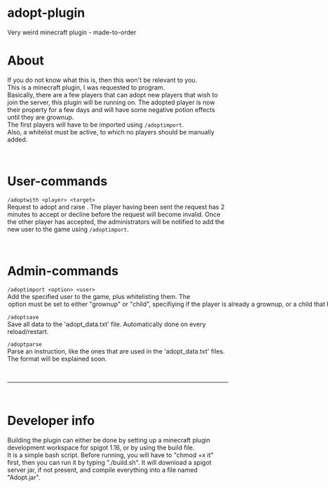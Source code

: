# adopt-plugin
Very weird minecraft plugin - made-to-order

# About  
If you do not know what this is, then this won't be relevant to you.  
This is a minecraft plugin, I was requested to program.  
Basically, there are a few players that can adopt new players that wish to join the server, this plugin will be running on. The adopted player is now their property for a few days and will have some negative potion effects until they are grownup.  
The first players will have to be imported using `/adoptimport`.  
Also, a whitelist must be active, to which no players should be manually added.  

<br>

# User-commands  
`/adoptwith <player> <target>`  
Request <player> to adopt and raise <target>. The player having been sent the request has 2 minutes to accept or decline before the request will become invalid. Once the other player has accepted, the administrators will be notified to add the new user to the game using `/adoptimport`.  

<br>

# Admin-commands  
`/adoptimport <option> <user>`  
Add the specified user to the game, plus whitelisting them. The <option> option must be set to either "grownup" or "child", specifiying if the player is already a grownup, or a child that has been adopted.  

`/adoptsave`  
Save all data to the 'adopt_data.txt' file. Automatically done on every reload/restart.  

`/adoptparse`  
Parse an instruction, like the ones that are used in the 'adopt_data.txt' files. The format will be explained soon.

<br>

---

<br>

# Developer info  
Building the plugin can either be done by setting up a minecraft plugin development workspace for spigot 1.16, or by using the build file.  
It is a simple bash script. Before running, you will have to "chmod +x it" first, then you can run it by typing "./build.sh". It will download a spigot server jar, if not present, and compile everything into a file named "Adopt.jar".
